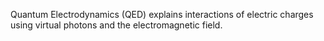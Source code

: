 Quantum Electrodynamics (QED) explains interactions of electric charges using virtual photons and the electromagnetic field.